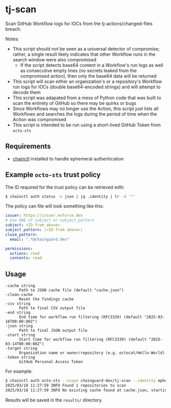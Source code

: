 # tj-scan
Scan GitHub Workflow logs for IOCs from the tj-actions/changed-files breach.

Notes:
- This script should not be seen as a universal detector of compromise; rather, a single result likely indicates that other Workflow runs in the search window were also compromised
  - If the script detects base64 content in a Workflow's run logs as well as consecutive empty lines (no secrets leaked from the compromised action), then only the base64 data will be returned
- This script will scan either an organization's or a repository's Workflow run logs for IOCs (double base64-encoded strings) and will attempt to decode them
- This script was adapated from a mess of Python code that was built to scan the entirety of GitHub so there may be quirks or bugs
- Since Workflows may no longer use the Action, this script just lists all Workflows and searches the logs during the period of time when the Action was compromised
- This script is intended to be run using a short-lived GitHub Token from `octo-sts`

## Requirements

- [chainctl](https://edu.chainguard.dev/chainguard/administration/how-to-install-chainctl) installed to handle ephemeral authentication

## Example `octo-sts` trust policy

The ID required for the trust policy can be retrieved with:
```sh
$ chainctl auth status -o json | jq .identity | tr -d '"'
```

The policy can file will look something like this:
```yaml
issuer: https://issuer.enforce.dev
# Use ONE of subject or subject_pattern
subject: <ID from above>
subject_pattern: (<ID from above>)
claim_pattern:
  email: ".*@chainguard.dev"

permissions:
  actions: read
  contents: read
```

## Usage

```
-cache string
      Path to JSON cache file (default "cache.json")
-clean-cache
      Reset the findings cache
-csv string
      Path to final CSV output file
-end string
      End time for workflow run filtering (RFC3339) (default "2025-03-16T00:00:00Z")
-json string
      Path to final JSON output file
-start string
      Start time for workflow run filtering (RFC3339) (default "2025-03-14T00:00:00Z")
-target string
      Organization name or owner/repository (e.g. octocat/Hello-World)
-token string
      GitHub Personal Access Token
```

For example:
```sh
$ chainctl auth octo-sts --scope chainguard-dev/tj-scan --identity ephemerality -- go run cmd/tj-scan/main.go -target owner/repo -json="final.json" -csv="final.csv"
2025/03/18 11:27:59 INFO Found 1 repositories to scan
2025/03/18 11:27:59 INFO No existing cache found at cache.json, starting fresh
```

Results will be saved in the `results/` directory.
